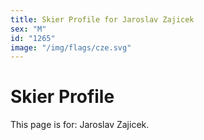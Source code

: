 ```yaml
---
title: Skier Profile for Jaroslav Zajicek
sex: "M"
id: "1265"
image: "/img/flags/cze.svg" 
---
```


# Skier Profile

This page is for: Jaroslav Zajicek.
    